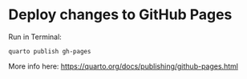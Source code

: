 # Deploy changes to GitHub Pages

Run in Terminal:
```
quarto publish gh-pages
```

More info here: https://quarto.org/docs/publishing/github-pages.html
